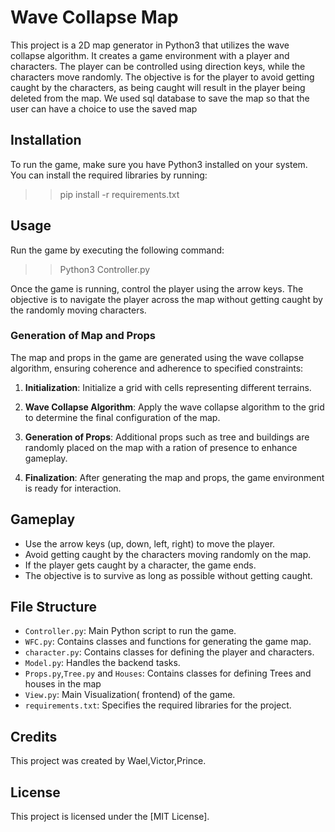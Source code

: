 # Wave Collapse Map

This project is a 2D map generator in Python3 that utilizes the wave collapse algorithm. It creates a game environment with a player and characters. The player can be controlled using direction keys, while the characters move randomly. The objective is for the player to avoid getting caught by the characters, as being caught will result in the player being deleted from the map.
We used sql database to save the map so that the user can have a choice to use the saved map

## Installation

To run the game, make sure you have Python3 installed on your system. You can install the required libraries by running:
>> pip install -r requirements.txt

## Usage

Run the game by executing the following command:
>> Python3 Controller.py

Once the game is running, control the player using the arrow keys. The objective is to navigate the player across the map without getting caught by the randomly moving characters.

### Generation of Map and Props

The map and props in the game are generated using the wave collapse algorithm, ensuring coherence and adherence to specified constraints:

1. **Initialization**: Initialize a grid with cells representing different terrains.
  
2. **Wave Collapse Algorithm**: Apply the wave collapse algorithm to the grid to determine the final configuration of the map.
  
3. **Generation of Props**: Additional props such as tree and buildings are randomly placed on the map with a ration of presence to enhance gameplay.

4. **Finalization**: After generating the map and props, the game environment is ready for interaction.


## Gameplay

- Use the arrow keys (up, down, left, right) to move the player.
- Avoid getting caught by the characters moving randomly on the map.
- If the player gets caught by a character, the game ends.
- The objective is to survive as long as possible without getting caught.

## File Structure

- `Controller.py`: Main Python script to run the game.
- `WFC.py`: Contains classes and functions for generating the game map.
- `character.py`: Contains classes for defining the player and characters.
- `Model.py`: Handles the backend tasks.
- `Props.py`,`Tree.py` and `Houses`: Contains classes for defining Trees and houses in the map
- `View.py`: Main Visualization( frontend) of the game.
- `requirements.txt`: Specifies the required libraries for the project.

## Credits

This project was created by Wael,Victor,Prince.

## License

This project is licensed under the [MIT License].